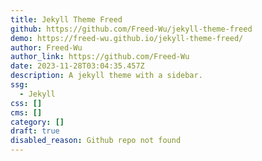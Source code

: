 ```yaml
---
title: Jekyll Theme Freed
github: https://github.com/Freed-Wu/jekyll-theme-freed
demo: https://freed-wu.github.io/jekyll-theme-freed/
author: Freed-Wu
author_link: https://github.com/Freed-Wu
date: 2023-11-28T03:04:35.457Z
description: A jekyll theme with a sidebar.
ssg:
  - Jekyll
css: []
cms: []
category: []
draft: true
disabled_reason: Github repo not found
---
```

